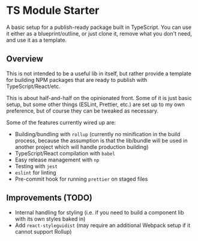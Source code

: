 # TS Module Starter

A basic setup for a publish-ready package built in TypeScript. You can use it
either as a blueprint/outline, or just clone it, remove what you don't need, and
use it as a template.

## Overview

This is not intended to be a useful lib in itself, but rather provide a template
for building NPM packages that are ready to publish with TypeScript/React/etc.

This is about half-and-half on the opinionated front. Some of it is just basic
setup, but some other things (ESLint, Prettier, etc.) are set up to my own
preference, but of course they can be tweaked as necessary.

Some of the features currently wired up are:

- Building/bundling with `rollup` (currently no minification in the build
  process, because the assumption is that the lib/bundle will be used in
  another project which will handle production building)
- TypeScript/React compilation with `babel`
- Easy release management with `np`
- Testing with `jest`
- `eslint` for linting
- Pre-commit hook for running `prettier` on staged files

## Improvements (TODO)

- Internal handling for styling (i.e. if you need to build a component lib
  with its own styles baked in)
- Add `react-styleguidist` (may require an additional Webpack setup if it
  cannot support Rollup)
